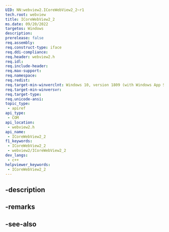 ```yaml
---
UID: NN:webview2.ICoreWebView2_2~r1
tech.root: webview
title: ICoreWebView2_2
ms.date: 09/20/2022
targetos: Windows
description: 
prerelease: false
req.assembly: 
req.construct-type: iface
req.ddi-compliance: 
req.header: webview2.h
req.idl: 
req.include-header: 
req.max-support: 
req.namespace: 
req.redist: 
req.target-min-winverclnt: Windows 10, version 1809 (with Windows App SDK 1.1 or later)
req.target-min-winversvr: 
req.target-type: 
req.unicode-ansi: 
topic_type:
 - apiref
api_type:
 - COM
api_location:
 - webview2.h
api_name:
 - ICoreWebView2_2
f1_keywords:
 - ICoreWebView2_2
 - webview2/ICoreWebView2_2
dev_langs:
 - c++
helpviewer_keywords:
 - ICoreWebView2_2
---
```


## -description

## -remarks

## -see-also

